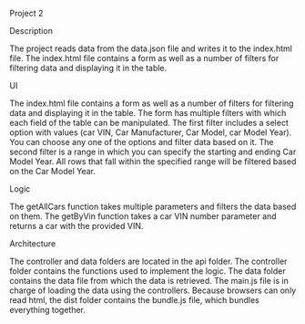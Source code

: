 Project 2

Description

The project reads data from the data.json file and writes it to the index.html file. The index.html file contains a form as well as a number of filters for filtering data and displaying it in the table.

UI

The index.html file contains a form as well as a number of filters for filtering data and displaying it in the table.
The form has multiple filters with which each field of the table can be manipulated.
The first filter includes a select option with values (car VIN, Car Manufacturer, Car Model, car Model Year). You can choose any one of the options and filter data based on it.
The second filter is a range in which you can specify the starting and ending Car Model Year. All rows that fall within the specified range will be filtered based on the Car Model Year.

Logic

The getAllCars function takes multiple parameters and filters the data based on them.
The getByVin function takes a car VIN number parameter and returns a car with the provided VIN.

Architecture

The controller and data folders are located in the api folder.
The controller folder contains the functions used to implement the logic.
The data folder contains the data file from which the data is retrieved.
The main.js file is in charge of loading the data using the controllers.
Because browsers can only read html, the dist folder contains the bundle.js file, which bundles everything together.